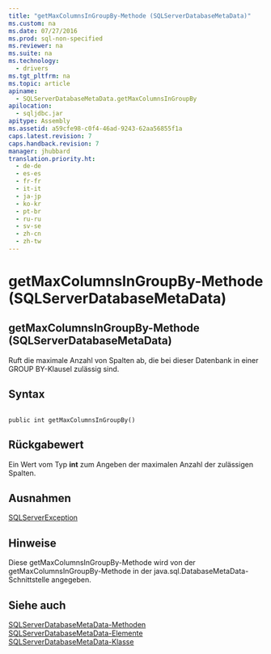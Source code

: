 ```yaml
---
title: "getMaxColumnsInGroupBy-Methode (SQLServerDatabaseMetaData)"
ms.custom: na
ms.date: 07/27/2016
ms.prod: sql-non-specified
ms.reviewer: na
ms.suite: na
ms.technology: 
  - drivers
ms.tgt_pltfrm: na
ms.topic: article
apiname: 
  - SQLServerDatabaseMetaData.getMaxColumnsInGroupBy
apilocation: 
  - sqljdbc.jar
apitype: Assembly
ms.assetid: a59cfe98-c0f4-46ad-9243-62aa56855f1a
caps.latest.revision: 7
caps.handback.revision: 7
manager: jhubbard
translation.priority.ht: 
  - de-de
  - es-es
  - fr-fr
  - it-it
  - ja-jp
  - ko-kr
  - pt-br
  - ru-ru
  - sv-se
  - zh-cn
  - zh-tw
---
```

# getMaxColumnsInGroupBy-Methode (SQLServerDatabaseMetaData)
    
## getMaxColumnsInGroupBy\-Methode \(SQLServerDatabaseMetaData\)  
 Ruft die maximale Anzahl von Spalten ab, die bei dieser Datenbank in einer GROUP BY\-Klausel zulässig sind.  
  
## Syntax  
  
```  
  
public int getMaxColumnsInGroupBy()  
```  
  
## Rückgabewert  
 Ein Wert vom Typ **int** zum Angeben der maximalen Anzahl der zulässigen Spalten.  
  
## Ausnahmen  
 [SQLServerException](../content/SQLServerException-Class.md)  
  
## Hinweise  
 Diese getMaxColumnsInGroupBy\-Methode wird von der getMaxColumnsInGroupBy\-Methode in der java.sql.DatabaseMetaData\-Schnittstelle angegeben.  
  
## Siehe auch  
 [SQLServerDatabaseMetaData-Methoden](../content/SQLServerDatabaseMetaData-Methods.md)   
 [SQLServerDatabaseMetaData-Elemente](../content/SQLServerDatabaseMetaData-Members.md)   
 [SQLServerDatabaseMetaData-Klasse](../content/SQLServerDatabaseMetaData-Class.md)  
  
  